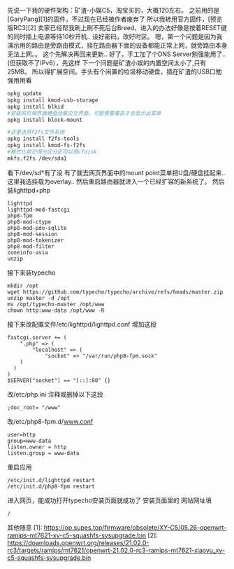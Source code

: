 先说一下我的硬件架构：矿渣-小娱C5，淘宝买的，大概120左右。
之前用的是[GaryPang][1]的固件，不过现在已经被作者废弃了
所以我转用官方固件，[预览版RC3][2]
卖家已经帮我刷上刷不死后台Breed，进入的办法好像是按着RESET键的同时插上电源等待10秒开机..
设好密码，改好时区。
嗯，第一个问题是因为我演示用的路由是旁路由模式，挂在路由器下面的设备都能正常上网，就旁路由本身无法上网。。
这个先解决再回来更新..
好了，手工加了个DNS Server勉强能用了..(但获取不了IPv6），先这样
下一个问题是矿渣小娱的内置空间太小了,只有25MB。
所以得扩展空间。手头有个闲置的垃圾移动硬盘，插在矿渣的USB口勉强用用看

```bash
opkg update
opkg install kmod-usb-storage
opkg install blkid
#安装网页端界面硬盘挂载交互界面，可能需要重启才会显示出菜单
opkg install block-mount

#这里选用f2fs文件系统
opkg install f2fs-tools
opkg install kmod-fs-f2fs
#格式化前记得分区分区可以用cfdisk
mkfs.f2fs /dev/sda1
```
看下/dev/sd*有了没
有了就去网页界面中的mount point菜单把U盘/硬盘挂起来..这里我选挂载为overlay..
然后重启路由器就进入一个已经扩容的新系统了。
然后装lighttpd+php
```
lighttpd
lighttpd-mod-fastcgi
php8-fpm
php8-mod-ctype
php8-mod-pdo-sqlite
php8-mod-session
php8-mod-tokenizer
php8-mod-filter
zoneinfo-asia
unzip
```
接下来装typecho
```
mkdir /opt
wget https://github.com/typecho/typecho/archive/refs/heads/master.zip
unzip master -d /opt
mv /opt/typecho-master /opt/www
chown http:www-data /opt/www -R
```
接下来改配置文件/etc/lighttpd/lighttpd.conf
增加这段
```
fastcgi.server += (
    ".php" => (
        "localhost" => (
            "socket" => "/var/run/php8-fpm.sock"
    )
  )
)
$SERVER["socket"] == "[::]:80" {}

```
改/etc/php.ini
注释或删掉以下这段
```
;doc_root= "/www"
```
改/etc/php8-fpm.d/www.conf
```
user=http
group=www-data
listen.owner = http
listen.group = www-data
```
重启应用
```
/etc/init.d/lighttpd restart
/etc/init.d/php8-fpm restart
```
进入网页，能成功打开typecho安装页面就成功了
安装页面里的
网站网址填
```
/
```
其他随意
  [1]: https://op.supes.top/firmware/obsolete/XY-C5/05.26-openwrt-ramips-mt7621-xy-c5-squashfs-sysupgrade.bin
  [2]: https://downloads.openwrt.org/releases/21.02.0-rc3/targets/ramips/mt7621/openwrt-21.02.0-rc3-ramips-mt7621-xiaoyu_xy-c5-squashfs-sysupgrade.bin
